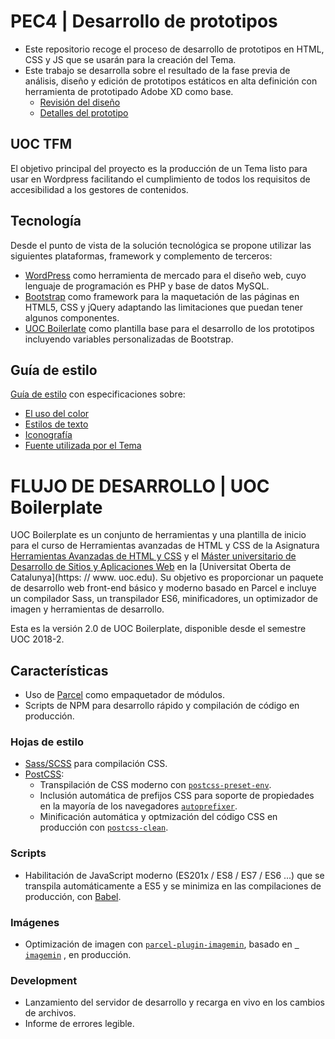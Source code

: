 # PEC4 | Desarrollo de prototipos
* Este repositorio recoge el proceso de desarrollo de prototipos en HTML, CSS y JS que se usarán para la creación del Tema.
* Este trabajo se desarrolla sobre el resultado de la fase previa de análisis, diseño y edición de prototipos estáticos en alta definición con herramienta de prototipado Adobe XD como base.
    * [Revisión del diseño](https://xd.adobe.com/view/e236626f-4b02-4257-63f0-dd5e73dfe7bb-9407/?fullscreen)
    * [Detalles del prototipo](https://xd.adobe.com/view/eb2aae40-ac3e-4697-7b4f-3c3fa6dc2aed-9d1b/grid)

## UOC TFM

El objetivo principal del proyecto es la producción de un Tema listo para usar en
Wordpress facilitando el cumplimiento de todos los requisitos de accesibilidad a los gestores de contenidos.

## Tecnología

Desde el punto de vista de la solución tecnológica se propone utilizar las siguientesplataformas, framework y complemento de terceros:
* [WordPress](https://wordpress.org/) como herramienta de mercado para el diseño web, cuyo lenguaje deprogramación es PHP y base de datos MySQL.
* [Bootstrap](https://github.com/twbs/bootstrap) como framework para la maquetación de las páginas en HTML5, CSS yjQuery adaptando las limitaciones que puedan tener algunos componentes.
* [UOC Boilerlate](https://github.com/uoc-advanced-html-css/uoc-boilerplate) como plantilla base para el desarrollo de los prototipos incluyendo variables personalizadas de Bootstrap.

## Guía de estilo

[Guía de estilo](https://projects.invisionapp.com/dsm/tfm-uoc/wp-wcag-2-1-theme) con especificaciones sobre:
* [El uso del color](https://projects.invisionapp.com/dsm/tfm-uoc/wp-wcag-2-1-theme/folder/colors/5e9df70cfcfef91677092d01)
* [Estilos de texto](https://projects.invisionapp.com/dsm/tfm-uoc/wp-wcag-2-1-theme/folder/typeStyles/5e9df70cfcfef94d24092d00)
* [Iconografía](https://projects.invisionapp.com/dsm/tfm-uoc/wp-wcag-2-1-theme/folder/icons/5e9df70cfcfef9218e092cfe)
* [Fuente utilizada por el Tema](https://projects.invisionapp.com/dsm/tfm-uoc/wp-wcag-2-1-theme/folder/fonts/5e9df70cfcfef9315d092cfc)


# FLUJO DE DESARROLLO | UOC Boilerplate

UOC Boilerplate es un conjunto de herramientas y una plantilla de inicio para el curso de Herramientas avanzadas de HTML y CSS de la Asignatura [Herramientas Avanzadas de HTML y CSS](https://estudis.uoc.edu/ca/masters-universitaris/aplicacions-multimedia/presentacio) y el [Máster universitario de Desarrollo de Sitios y Aplicaciones Web](https://estudios.uoc.edu/es/masters-universitarios/desarrollo-sitios-aplicaciones-web/presentacion) en la [Universitat Oberta de Catalunya](https: // www. uoc.edu). Su objetivo es proporcionar un paquete de desarrollo web front-end básico y moderno basado en Parcel e incluye un compilador Sass, un transpilador ES6, minificadores, un optimizador de imagen y herramientas de desarrollo.

Esta es la versión 2.0 de UOC Boilerplate, disponible desde el semestre UOC 2018-2.


## Características

* Uso de [Parcel](https://parceljs.org) como empaquetador de módulos.
* Scripts de NPM para desarrollo rápido y compilación de código en producción.

### Hojas de estilo

* [Sass/SCSS](https://sass-lang.com) para compilación CSS.
* [PostCSS](https://postcss.org/):
    * Transpilación de CSS moderno con [`postcss-preset-env`](https://preset-env.cssdb.org/features).
    * Inclusión automática de prefijos CSS para soporte de propiedades en la mayoría de los navegadores [`autoprefixer`](https://autoprefixer.github.io/).
    * Minificación automática y optmización del código CSS en producción con [`postcss-clean`](https://github.com/leodido/postcss-clean).

### Scripts

* Habilitación de JavaScript moderno (ES201x / ES8 / ES7 / ES6 ...) que se transpila automáticamente a ES5 y se minimiza en las compilaciones de producción, con [Babel](https://babeljs.io/).

### Imágenes

* Optimización de imagen con [`parcel-plugin-imagemin`](https://github.com/DeMoorJasper/parcel-plugin-imagemin), basado en [` imagemin`](https://github.com/imagemin/imagemin) , en producción.

### Development

* Lanzamiento del servidor de desarrollo y recarga en vivo en los cambios de archivos.
* Informe de errores legible.
